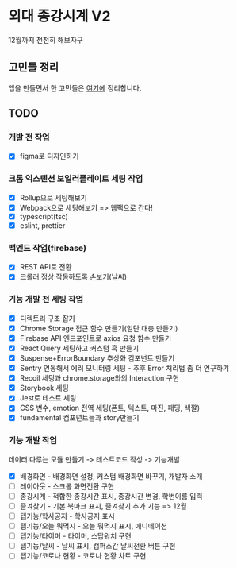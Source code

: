 # 외대 종강시계 V2

12월까지 천천히 해보자구

## 고민들 정리

앱을 만들면서 한 고민들은 [여기에](./README_decisions.md) 정리합니다.

## TODO

### 개발 전 작업

- [x] figma로 디자인하기

### 크롬 익스텐션 보일러플레이트 세팅 작업

- [x] Rollup으로 세팅해보기
- [x] Webpack으로 세팅해보기 => 웹팩으로 간다!
- [x] typescript(tsc)
- [x] eslint, prettier

### 백엔드 작업(firebase)

- [x] REST API로 전환
- [x] 크롤러 정상 작동하도록 손보기(날씨)

### 기능 개발 전 세팅 작업

- [x] 디렉토리 구조 잡기
- [x] Chrome Storage 접근 함수 만들기(일단 대충 만들기)
- [x] Firebase API 엔드포인트로 axios 요청 함수 만들기
- [x] React Query 세팅하고 커스텀 훅 만들기
- [x] Suspense+ErrorBoundary 추상화 컴포넌트 만들기
- [x] Sentry 연동해서 에러 모니터링 세팅 - 추후 Error 처리법 좀 더 연구하기
- [x] Recoil 세팅과 chrome.storage와의 Interaction 구현
- [x] Storybook 세팅
- [x] Jest로 테스트 세팅
- [x] CSS 변수, emotion 전역 세팅(폰트, 텍스트, 마진, 패딩, 색깔)
- [x] fundamental 컴포넌트들과 story만들기

### 기능 개발 작업

데이터 다루는 모듈 만들기 -> 테스트코드 작성 -> 기능개발

- [x] 배경화면 - 배경화면 설정, 커스텀 배경화면 바꾸기, 개발자 소개
- [ ] 레이아웃 - 스크롤 화면전환 구현
- [ ] 종강시계 - 적합한 종강시간 표시, 종강시간 변경, 학번이름 입력
- [ ] 즐겨찾기 - 기본 북마크 표시, 즐겨찾기 추가 기능 => 12월
- [ ] 탭기능/학사공지 - 학사공지 표시
- [ ] 탭기능/오늘 뭐먹지 - 오늘 뭐먹지 표시, 애니메이션
- [ ] 탭기능/타이머 - 타이머, 스탑워치 구현
- [ ] 탭기능/날씨 - 날씨 표시, 캠퍼스간 날씨전환 버튼 구현
- [ ] 탭기능/코로나 현황 - 코로나 현황 차트 구현
